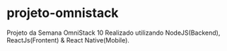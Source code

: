 # projeto-omnistack

Projeto da Semana OmniStack 10
Realizado utilizando NodeJS(Backend), ReactJs(Frontent) & React Native(Mobile).

